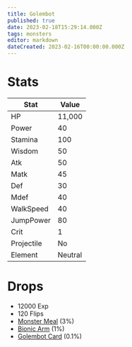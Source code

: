 ```yaml
---
title: Golembot
published: true
date: 2023-02-18T15:29:14.000Z
tags: monsters
editor: markdown
dateCreated: 2023-02-16T00:00:00.000Z
---
```


# Stats
|Stat|Value|
|-|-|
|HP|11,000|
|Power|40|
|Stamina|100|
|Wisdom|50|
|Atk|50|
|Matk|45|
|Def|30|
|Mdef|40|
|WalkSpeed|40|
|JumpPower|80|
|Crit|1|
|Projectile|No|
|Element|Neutral|

# Drops
 * 12000 Exp
 * 120 Flips
 * [Monster Meal](/items/monster-meal.md) (3%)
 * [Bionic Arm](/items/bionic-arm.md) (1%)
 * [Golembot Card](/items/golembot-card.md) (0.1%)
